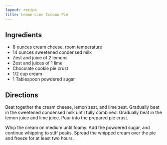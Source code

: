 ```yaml
---
layout: recipe
title: Lemon-Lime Icebox Pie
---
```


## Ingredients

* 8 ounces cream cheese, room temperature
* 14 ounces sweetened condensed milk
* Zest and juice of 2 lemons
* Zest and juices of 1 lime
* Chocolate cookie pie crust
* 1/2 cup cream
* 1 Tablespoon powdered sugar

## Directions

Beat together the cream cheese, lemon zest, and lime zest. Gradually beat in the sweetened condensed milk until fully combined. Gradually beat in the lemon juice and lime juice. Pour into the prepared pie crust.

Whip the cream on medium until foamy. Add the powdered sugar, and continue whipping to stiff peaks. Spread the whipped cream over the pie and freeze for at least two hours.
